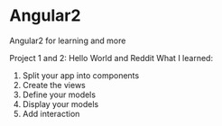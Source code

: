 # Angular2
Angular2 for learning and more

Project 1 and 2: Hello World and Reddit
What I learned:
1. Split your app into components
2. Create the views
3. Define your models
4. Display your models
5. Add interaction
